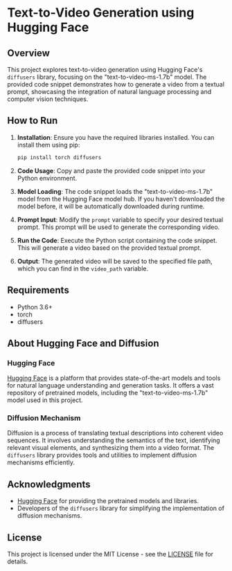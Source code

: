 # Text-to-Video Generation using Hugging Face

## Overview

This project explores text-to-video generation using Hugging Face's `diffusers` library, focusing on the "text-to-video-ms-1.7b" model. The provided code snippet demonstrates how to generate a video from a textual prompt, showcasing the integration of natural language processing and computer vision techniques.

## How to Run

1. **Installation**: Ensure you have the required libraries installed. You can install them using pip:

    ```bash
    pip install torch diffusers
    ```

2. **Code Usage**: Copy and paste the provided code snippet into your Python environment.

3. **Model Loading**: The code snippet loads the "text-to-video-ms-1.7b" model from the Hugging Face model hub. If you haven't downloaded the model before, it will be automatically downloaded during runtime.

4. **Prompt Input**: Modify the `prompt` variable to specify your desired textual prompt. This prompt will be used to generate the corresponding video.

5. **Run the Code**: Execute the Python script containing the code snippet. This will generate a video based on the provided textual prompt.

6. **Output**: The generated video will be saved to the specified file path, which you can find in the `video_path` variable.

## Requirements

- Python 3.6+
- torch
- diffusers

## About Hugging Face and Diffusion

### Hugging Face

[Hugging Face](https://huggingface.co/) is a platform that provides state-of-the-art models and tools for natural language understanding and generation tasks. It offers a vast repository of pretrained models, including the "text-to-video-ms-1.7b" model used in this project.

### Diffusion Mechanism

Diffusion is a process of translating textual descriptions into coherent video sequences. It involves understanding the semantics of the text, identifying relevant visual elements, and synthesizing them into a video format. The `diffusers` library provides tools and utilities to implement diffusion mechanisms efficiently.

## Acknowledgments

- [Hugging Face](https://huggingface.co/) for providing the pretrained models and libraries.
- Developers of the `diffusers` library for simplifying the implementation of diffusion mechanisms.
  
## License

This project is licensed under the MIT License - see the [LICENSE](LICENSE) file for details.
